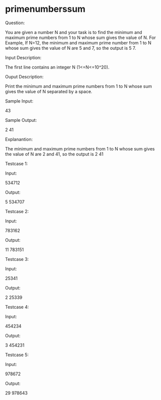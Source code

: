 # primenumberssum

Question:

You are given a number N and your task is to find the minimum and maximum prime numbers from 1 to N whose sum gives the value of N. For Example, If N=12, the minimum and maximum prime number from 1 to N whose sum gives the value of N are 5 and 7, so the output is 5 7.

Input Description:

The first line contains an integer N (1<=N<=10^20).

Ouput Description:

Print the minimum and maximum prime numbers from 1 to N whose sum gives the value of N separated by a space.

Sample Input:

43

Sample Output:

2 41

Explanantion:

The minimum and maximum prime numbers from 1 to N whose sum gives the value of N are 2 and 41, so the output is 2 41

Testcase 1:

Input:

534712

Output:

5 534707

Testcase 2:

Input:

783162

Output:

11 783151

Testcase 3:

Input:

25341

Output:

2 25339

Testcase 4:

Input:

454234

Output:

3 454231

Testcase 5:

Input:

978672

Output:

29 978643
